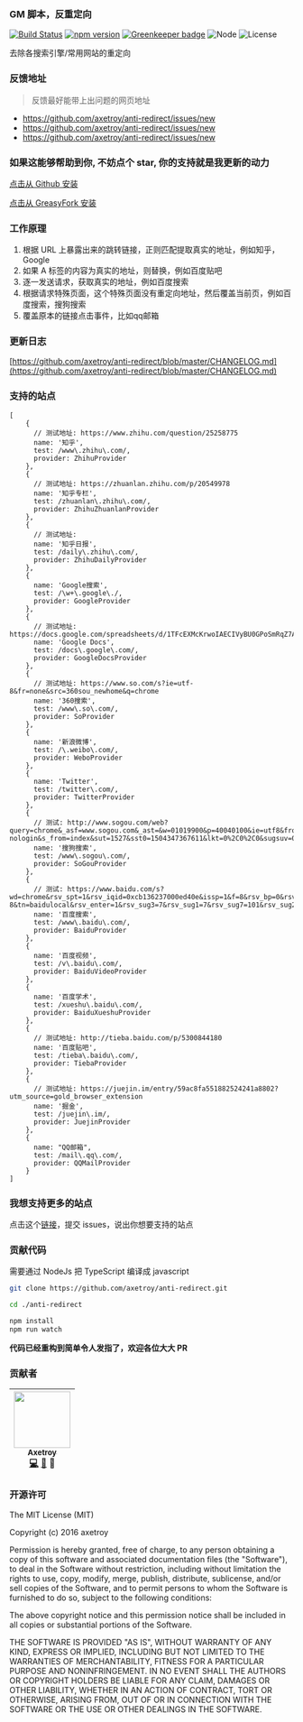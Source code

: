 ### GM 脚本，反重定向

[![Build Status](https://travis-ci.org/axetroy/anti-redirect.svg?branch=master)](https://travis-ci.org/axetroy/anti-redirect)
[![npm version](https://badge.fury.io/js/anti-redirect.svg)](https://badge.fury.io/js/anti-redirect)
[![Greenkeeper badge](https://badges.greenkeeper.io/axetroy/anti-redirect.svg)](https://greenkeeper.io/)
![Node](https://img.shields.io/badge/node-%3E=6.0-blue.svg?style=flat-square)
![License](https://img.shields.io/badge/license-MIT-green.svg)

去除各搜索引擎/常用网站的重定向

### 反馈地址

> 反馈最好能带上出问题的网页地址

* https://github.com/axetroy/anti-redirect/issues/new
* https://github.com/axetroy/anti-redirect/issues/new
* https://github.com/axetroy/anti-redirect/issues/new

### 如果这能够帮助到你, 不妨点个 star, 你的支持就是我更新的动力

[点击从 Github 安装](https://github.com/axetroy/anti-redirect/raw/gh-pages/anti-redirect.min.user.js)

[点击从 GreasyFork 安装](<https://greasyfork.org/scripts/11915-anti-redirect-typescript/code/anti-redirect%20(typescript).user.js>)

### 工作原理

1. 根据 URL 上暴露出来的跳转链接，正则匹配提取真实的地址，例如知乎，Google
2. 如果 A 标签的内容为真实的地址，则替换，例如百度贴吧
3. 逐一发送请求，获取真实的地址，例如百度搜索
4. 根据请求特殊页面，这个特殊页面没有重定向地址，然后覆盖当前页，例如百度搜索，搜狗搜索
5. 覆盖原本的链接点击事件，比如qq邮箱

### 更新日志

[https://github.com/axetroy/anti-redirect/blob/master/CHANGELOG.md](https://github.com/axetroy/anti-redirect/blob/master/CHANGELOG.md)

### 支持的站点

```
[
    {
      // 测试地址: https://www.zhihu.com/question/25258775
      name: '知乎',
      test: /www\.zhihu\.com/,
      provider: ZhihuProvider
    },
    {
      // 测试地址: https://zhuanlan.zhihu.com/p/20549978
      name: '知乎专栏',
      test: /zhuanlan\.zhihu\.com/,
      provider: ZhihuZhuanlanProvider
    },
    {
      // 测试地址:
      name: '知乎日报',
      test: /daily\.zhihu\.com/,
      provider: ZhihuDailyProvider
    },
    {
      name: 'Google搜索',
      test: /\w+\.google\./,
      provider: GoogleProvider
    },
    {
      // 测试地址: https://docs.google.com/spreadsheets/d/1TFcEXMcKrwoIAECIVyBU0GPoSmRqZ7A0VBvqeKYVSww/htmlview
      name: 'Google Docs',
      test: /docs\.google\.com/,
      provider: GoogleDocsProvider
    },
    {
      // 测试地址: https://www.so.com/s?ie=utf-8&fr=none&src=360sou_newhome&q=chrome
      name: '360搜索',
      test: /www\.so\.com/,
      provider: SoProvider
    },
    {
      name: '新浪微博',
      test: /\.weibo\.com/,
      provider: WeboProvider
    },
    {
      name: 'Twitter',
      test: /twitter\.com/,
      provider: TwitterProvider
    },
    {
      // 测试: http://www.sogou.com/web?query=chrome&_asf=www.sogou.com&_ast=&w=01019900&p=40040100&ie=utf8&from=index-nologin&s_from=index&sut=1527&sst0=1504347367611&lkt=0%2C0%2C0&sugsuv=00091651B48CA45F593B61A29B131405&sugtime=1504347367611
      name: '搜狗搜索',
      test: /www\.sogou\.com/,
      provider: SoGouProvider
    },
    {
      // 测试: https://www.baidu.com/s?wd=chrome&rsv_spt=1&rsv_iqid=0xcb136237000ed40e&issp=1&f=8&rsv_bp=0&rsv_idx=2&ie=utf-8&tn=baidulocal&rsv_enter=1&rsv_sug3=7&rsv_sug1=7&rsv_sug7=101&rsv_sug2=0&inputT=813&rsv_sug4=989&timestamp=1504349229266&rn=50&vf_bl=1
      name: '百度搜索',
      test: /www\.baidu\.com/,
      provider: BaiduProvider
    },
    {
      name: '百度视频',
      test: /v\.baidu\.com/,
      provider: BaiduVideoProvider
    },
    {
      name: '百度学术',
      test: /xueshu\.baidu\.com/,
      provider: BaiduXueshuProvider
    },
    {
      // 测试地址: http://tieba.baidu.com/p/5300844180
      name: '百度贴吧',
      test: /tieba\.baidu\.com/,
      provider: TiebaProvider
    },
    {
      // 测试地址: https://juejin.im/entry/59ac8fa551882524241a8802?utm_source=gold_browser_extension
      name: '掘金',
      test: /juejin\.im/,
      provider: JuejinProvider
    },
    {
      name: "QQ邮箱",
      test: /mail\.qq\.com/,
      provider: QQMailProvider
    }
]
```

### 我想支持更多的站点

点击这个[链接](https://github.com/axetroy/anti-redirect/issues/new)，提交 issues，说出你想要支持的站点

### 贡献代码

需要通过 NodeJs 把 TypeScript 编译成 javascript

```bash
git clone https://github.com/axetroy/anti-redirect.git

cd ./anti-redirect

npm install
npm run watch
```

**代码已经重构到简单令人发指了，欢迎各位大大 PR**

### 贡献者

<!-- ALL-CONTRIBUTORS-LIST:START - Do not remove or modify this section -->

| [<img src="https://avatars1.githubusercontent.com/u/9758711?v=3" width="100px;"/><br /><sub>Axetroy</sub>](http://axetroy.github.io)<br />[💻](https://github.com/axetroyanti-redirect/anti-redirect/commits?author=axetroy) [🐛](https://github.com/axetroyanti-redirect/anti-redirect/issues?q=author%3Aaxetroy) 🎨 |
| :-------------------------------------------------------------------------------------------------------------------------------------------------------------------------------------------------------------------------------------------------------------------------------------------------------------------: |


<!-- ALL-CONTRIBUTORS-LIST:END -->

### 开源许可

The MIT License (MIT)

Copyright (c) 2016 axetroy

Permission is hereby granted, free of charge, to any person obtaining a copy
of this software and associated documentation files (the "Software"), to deal
in the Software without restriction, including without limitation the rights
to use, copy, modify, merge, publish, distribute, sublicense, and/or sell
copies of the Software, and to permit persons to whom the Software is
furnished to do so, subject to the following conditions:

The above copyright notice and this permission notice shall be included in all
copies or substantial portions of the Software.

THE SOFTWARE IS PROVIDED "AS IS", WITHOUT WARRANTY OF ANY KIND, EXPRESS OR
IMPLIED, INCLUDING BUT NOT LIMITED TO THE WARRANTIES OF MERCHANTABILITY,
FITNESS FOR A PARTICULAR PURPOSE AND NONINFRINGEMENT. IN NO EVENT SHALL THE
AUTHORS OR COPYRIGHT HOLDERS BE LIABLE FOR ANY CLAIM, DAMAGES OR OTHER
LIABILITY, WHETHER IN AN ACTION OF CONTRACT, TORT OR OTHERWISE, ARISING FROM,
OUT OF OR IN CONNECTION WITH THE SOFTWARE OR THE USE OR OTHER DEALINGS IN THE
SOFTWARE.
